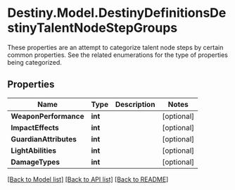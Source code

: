# Destiny.Model.DestinyDefinitionsDestinyTalentNodeStepGroups
These properties are an attempt to categorize talent node steps by certain common properties. See the related enumerations for the type of properties being categorized.

## Properties

Name | Type | Description | Notes
------------ | ------------- | ------------- | -------------
**WeaponPerformance** | **int** |  | [optional] 
**ImpactEffects** | **int** |  | [optional] 
**GuardianAttributes** | **int** |  | [optional] 
**LightAbilities** | **int** |  | [optional] 
**DamageTypes** | **int** |  | [optional] 

[[Back to Model list]](../README.md#documentation-for-models) [[Back to API list]](../README.md#documentation-for-api-endpoints) [[Back to README]](../README.md)

